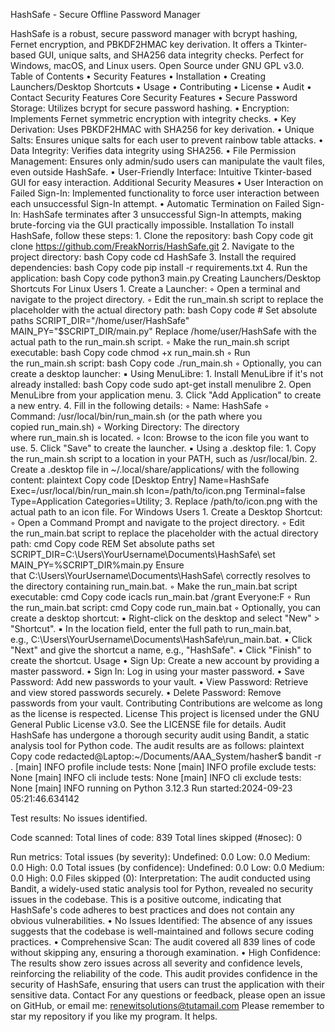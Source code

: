 HashSafe - Secure Offline Password Manager

HashSafe is a robust, secure password manager with bcrypt hashing, Fernet encryption, and PBKDF2HMAC key derivation. It offers a Tkinter-based GUI, unique salts, and SHA256 data integrity checks. Perfect for Windows, macOS, and Linux users. Open Source under GNU GPL v3.0.
Table of Contents
    • Security Features
    • Installation
    • Creating Launchers/Desktop Shortcuts
    • Usage
    • Contributing
    • License
    • Audit
    • Contact
Security Features
Core Security Features
    • Secure Password Storage: Utilizes bcrypt for secure password hashing.
    • Encryption: Implements Fernet symmetric encryption with integrity checks.
    • Key Derivation: Uses PBKDF2HMAC with SHA256 for key derivation.
    • Unique Salts: Ensures unique salts for each user to prevent rainbow table attacks.
    • Data Integrity: Verifies data integrity using SHA256.
    • File Permission Management: Ensures only admin/sudo users can manipulate the vault files, even outside HashSafe.
    • User-Friendly Interface: Intuitive Tkinter-based GUI for easy interaction.
Additional Security Measures
    • User Interaction on Failed Sign-In: Implemented functionality to force user interaction between each unsuccessful Sign-In attempt.
    • Automatic Termination on Failed Sign-In: HashSafe terminates after 3 unsuccessful Sign-In attempts, making brute-forcing via the GUI practically impossible.
Installation
To install HashSafe, follow these steps:
    1. Clone the repository:
       bash
       Copy code
       git clone https://github.com/FreakNorris/HashSafe.git
    2. Navigate to the project directory:
       bash
       Copy code
       cd HashSafe
    3. Install the required dependencies:
       bash
       Copy code
       pip install -r requirements.txt
    4. Run the application:
       bash
       Copy code
       python3 main.py
Creating Launchers/Desktop Shortcuts
For Linux Users
    1. Create a Launcher:
        ◦ Open a terminal and navigate to the project directory.
        ◦ Edit the run_main.sh script to replace the placeholder with the actual directory path:
          bash
          Copy code
          # Set absolute paths
          SCRIPT_DIR="/home/user/HashSafe"
          MAIN_PY="$SCRIPT_DIR/main.py"
          Replace /home/user/HashSafe with the actual path to the run_main.sh script.
        ◦ Make the run_main.sh script executable:
          bash
          Copy code
          chmod +x run_main.sh
        ◦ Run the run_main.sh script:
          bash
          Copy code
          ./run_main.sh
        ◦ Optionally, you can create a desktop launcher:
            ▪ Using MenuLibre:
                1. Install MenuLibre if it's not already installed:
                   bash
                   Copy code
                   sudo apt-get install menulibre
                2. Open MenuLibre from your application menu.
                3. Click "Add Application" to create a new entry.
                4. Fill in the following details:
                    ◦ Name: HashSafe
                    ◦ Command: /usr/local/bin/run_main.sh (or the path where you copied run_main.sh)
                    ◦ Working Directory: The directory where run_main.sh is located.
                    ◦ Icon: Browse to the icon file you want to use.
                5. Click "Save" to create the launcher.
            ▪ Using a .desktop file:
                1. Copy the run_main.sh script to a location in your PATH, such as /usr/local/bin.
                2. Create a .desktop file in ~/.local/share/applications/ with the following content:
                   plaintext
                   Copy code
                   [Desktop Entry]
                   Name=HashSafe
                   Exec=/usr/local/bin/run_main.sh
                   Icon=/path/to/icon.png
                   Terminal=false
                   Type=Application
                   Categories=Utility;
                3. Replace /path/to/icon.png with the actual path to an icon file.
For Windows Users
    1. Create a Desktop Shortcut:
        ◦ Open a Command Prompt and navigate to the project directory.
        ◦ Edit the run_main.bat script to replace the placeholder with the actual directory path:
          cmd
          Copy code
          REM Set absolute paths
          set SCRIPT_DIR=C:\Users\YourUsername\Documents\HashSafe\
          set MAIN_PY=%SCRIPT_DIR%main.py
          Ensure that C:\Users\YourUsername\Documents\HashSafe\ correctly resolves to the directory containing run_main.bat.
        ◦ Make the run_main.bat script executable:
          cmd
          Copy code
          icacls run_main.bat /grant Everyone:F
        ◦ Run the run_main.bat script:
          cmd
          Copy code
          run_main.bat
        ◦ Optionally, you can create a desktop shortcut:
            ▪ Right-click on the desktop and select "New" > "Shortcut".
            ▪ In the location field, enter the full path to run_main.bat, e.g., C:\Users\YourUsername\Documents\HashSafe\run_main.bat.
            ▪ Click "Next" and give the shortcut a name, e.g., "HashSafe".
            ▪ Click "Finish" to create the shortcut.
Usage
    • Sign Up: Create a new account by providing a master password.
    • Sign In: Log in using your master password.
    • Save Password: Add new passwords to your vault.
    • View Password: Retrieve and view stored passwords securely.
    • Delete Password: Remove passwords from your vault.
Contributing
Contributions are welcome as long as the license is respected.
License
This project is licensed under the GNU General Public License v3.0. See the LICENSE file for details.
Audit
HashSafe has undergone a thorough security audit using Bandit, a static analysis tool for Python code. The audit results are as follows:
plaintext
Copy code
redacted@Laptop:~/Documents/AAA_System/hasher$ bandit -r .
[main]  INFO    profile include tests: None
[main]  INFO    profile exclude tests: None
[main]  INFO    cli include tests: None
[main]  INFO    cli exclude tests: None
[main]  INFO    running on Python 3.12.3
Run started:2024-09-23 05:21:46.634142

Test results:
        No issues identified.

Code scanned:
        Total lines of code: 839
        Total lines skipped (#nosec): 0

Run metrics:
        Total issues (by severity):
                Undefined: 0.0
                Low: 0.0
                Medium: 0.0
                High: 0.0
        Total issues (by confidence):
                Undefined: 0.0
                Low: 0.0
                Medium: 0.0
                High: 0.0
Files skipped (0):
Interpretation:
The audit conducted using Bandit, a widely-used static analysis tool for Python, revealed no security issues in the codebase. This is a positive outcome, indicating that HashSafe's code adheres to best practices and does not contain any obvious vulnerabilities.
    • No Issues Identified: The absence of any issues suggests that the codebase is well-maintained and follows secure coding practices.
    • Comprehensive Scan: The audit covered all 839 lines of code without skipping any, ensuring a thorough examination.
    • High Confidence: The results show zero issues across all severity and confidence levels, reinforcing the reliability of the code.
This audit provides confidence in the security of HashSafe, ensuring that users can trust the application with their sensitive data.
Contact
For any questions or feedback, please open an issue on GitHub, or email me: renewitsolutions@tutamail.com
Please remember to star my repository if you like my program. It helps.
